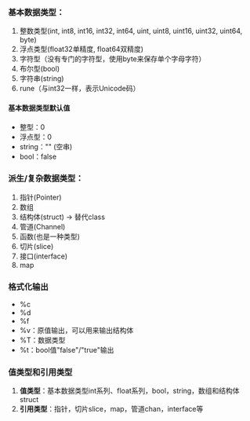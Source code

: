 ### 基本数据类型：
1. 整数类型(int, int8, int16, int32, int64, uint, uint8, uint16, uint32, uint64, byte)
2. 浮点类型(float32单精度, float64双精度)
3. 字符型（没有专门的字符型，使用byte来保存单个字母字符）
4. 布尔型(bool)
5. 字符串(string)
6. rune（与int32一样，表示Unicode码）

#### 基本数据类型默认值
- 整型：0
- 浮点型：0
- string：""    (空串)
- bool：false

### 派生/复杂数据类型：
1. 指针(Pointer)
2. 数组
3. 结构体(struct)       ->      替代class
4. 管道(Channel)
5. 函数(也是一种类型)
6. 切片(slice)
7. 接口(interface)
8. map

### 格式化输出
- %c
- %d
- %f
- %v：原值输出，可以用来输出结构体
- %T：数据类型
- %t：bool值"false"/"true"输出

### 值类型和引用类型
1. **值类型**：基本数据类型int系列、float系列，bool，string，数组和结构体struct
2. **引用类型**：指针，切片slice，map，管道chan，interface等